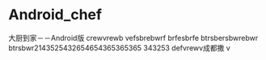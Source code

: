 # Android_chef
大厨到家－－Android版
crewvrewb
vefsbrebwrf
brfesbrfe
btrsbersbwrebwr
btrsbwr2143525432654654365365365
343253
defvrewv成都撒 v